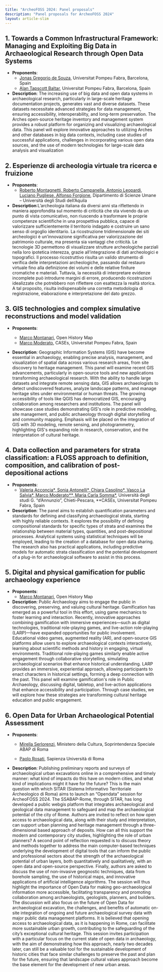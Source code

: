 ```yaml
---
title: "ArcheoFOSS 2024: Panel proposals"
description: "Panel proposals for ArcheoFOSS 2024"
layout: article-slim
---
```



## 1. Towards a Common Infrastructural Framework: Managing and Exploiting Big Data in Archaeological Research through Open Data Systems
- **Proponents**:
  - [Jonas Gregorio de Souza](mailto:jonas.gregorio@upf.edu ), Universitat Pompeu Fabra, Barcelona, Spain
  - [Alan Tapscott Baltar](mailto:alan.tapscott@upf.edu ), Universitat Pompeu Fabra, Barcelona, Spain
- **Description**: The increasing use of big data and open data systems in archaeological research, particularly in large-scale heritage documentation projects, generates vast and diverse datasets. These datasets necessitate advanced strategies for data management, ensuring accessibility, interoperability, and long-term preservation. The Arches open-source heritage inventory and management system  provides a robust platform for organizing and visualizing archaeological data. This panel will explore innovative approaches to utilizing Arches and other databases in big data contexts, including case studies of successful applications, challenges in incorporating various open data sources, and the use of modern technologies for large-scale data analysis and visualization 

## 2. Esperienze di archeologia virtuale tra ricerca e fruizione

- **Proponents**:
  - [Roberto Montagnetti, Roberto Campanella, Antonio Leopardi, Luciano Pugliese, Alfonso Forgione](mailto:alfonso.forgione@univaq.it), Dipartimento di Scienze Umane – Università degli Studi dell’Aquila
- **Description**:L’archeologia italiana da diversi anni sta riflettendo in maniera approfondita sul momento di criticità che sta vivendo da un punto di vista comunicativo, non riuscendo a trasformare le proprie competenze scientifiche in una prospettiva pubblica, capace di valorizzare sufficientemente il territorio indagato e costruire un sano senso di orgoglio identitario. 
La ricostruzione tridimensionale dei siti archeologici è un’innovazione significativa per valorizzazione del patrimonio culturale, ma presenta sia vantaggi che criticità. Le tecnologie 3D permettono di visualizzare strutture archeologiche parziali nella loro ipotetica interezza, grazie all’integrazione di dati archeologici e topografici. Il processo ricostruttivo risulta un valido strumento di verifica delle interpretazioni archeologiche, passando dal restauro virtuale fino alla definizione dei volumi e delle relative finiture cromatiche e materiali. Tuttavia, la necessità di interpretare evidenze incomplete può introdurre margini di errore, producendo ricostruzioni idealizzate che potrebbero non riflettere con esattezza la realtà storica. A tal proposito, risulta indispensabile una corretta metodologia di registrazione, elaborazione e interpretazione del dato grezzo. 

## 3.  GIS technologies and complex simulative reconstructions and model validation
- **Proponents**:
  - [Marco Montanari](mailto:marco.montanari@openhistorymap.org), Open History Map
  - [Marco Moderato](mailto:marco.moderato@upf.edu), CASEs, Universitat Pompeu Fabra, Spain

- **Description**: Geographic Information Systems (GIS) have become essential in archaeology, enabling precise analysis, management, and visualization of spatial data across various research areas, from site discovery to heritage management. This panel will examine recent GIS advancements, particularly in open-source tools and new applications transforming archaeological research. With the ability to handle large datasets and integrate remote sensing data, GIS allows archaeologists to detect undiscovered features, analyze landscape patterns, and manage heritage sites under environmental or human threats. The growing accessibility of tools like QGIS has democratized GIS, encouraging collaboration among researchers and institutions. The panel will showcase case studies demonstrating GIS's role in predictive modeling, site management, and public archaeology through digital storytelling and community mapping. Emphasis will be placed on the integration of GIS with 3D modeling, remote sensing, and photogrammetry, highlighting GIS's expanding role in research, conservation, and the interpretation of cultural heritage.

## 4. Data collection and parameters for strata classification: a FLOSS approach to definition, composition, and calibration of post-depositional actions

- **Proponents**:
  - [Valeria Acconcia*, Sonia Antonelli*, Chiara Casolino*, Vasco La Salvia*, Marco Moderato**, Maria Carla Somma*](mailto:chiara.casolino@unich.it), Università degli studi G. “d’Annunzio”, Chieti-Pescara, **CASEs, Universitat Pompeu Fabra, Spain
- **Description**: The panel aims to establish quantification parameters and standards for defining and classifying archaeological strata, starting with highly reliable contexts. It explores the possibility of defining compositional standards for specific types of strata and examines the relationship between material types, quantities, and post-depositional processes. Analytical systems using statistical techniques will be employed, leading to the creation of a database for open data sharing. The research also has practical applications, including predictive models for automatic strata classification and the potential development of a plug-in for archaeological software to assist in this process.

## 5. Digital and physical gamification for public archaeology experience  

- **Proponents**:
  - [Marco Montanari](mailto:marco.montanari@openhistorymap.org), Open History Map
- **Description**: Public Archaeology aims to engage the public in discovering, preserving, and valuing cultural heritage. Gamification has emerged as a powerful tool in this effort, using game mechanics to foster learning and interaction. Recently, innovative approaches combining gamification with immersive experiences—such as digital technologies, traditional role-playing games, and live-action role-playing (LARP)—have expanded opportunities for public involvement. Educational video games, augmented reality (AR), and open-source GIS platforms allow users to explore archaeological contexts interactively, learning about scientific methods and history in engaging, virtual environments. Traditional role-playing games similarly enable active engagement through collaborative storytelling, simulating archaeological scenarios that enhance historical understanding. LARP provides an immersive, experiential approach, allowing participants to enact characters in historical settings, forming a deep connection with the past. This panel will examine gamification's role in Public Archaeology, discussing digital, tabletop, and live-action applications that enhance accessibility and participation. Through case studies, we will explore how these strategies are transforming cultural heritage education and public engagement.

## 6. Open Data for Urban Archaeological Potential Assessment

- **Proponents**:

  - [Mirella Serlorenzi](mailto:mirella.serlorenzi@cultura.gov.it), Ministero della Cultura, Soprintendenza Speciale ABAP di Roma

  - [Paolo Rosati](mailto:paolo.rosati@uniroma1.it), Sapienza Università di Roma

- **Description**: Publishing preliminary reports and surveys of archaeological urban excavations online in a comprehensive and timely manner: what kind of impacts do this have on modern cities, and what kind of implications might it have for the future?
 This is the main question with which SITAR (Sistema Informativo Territoriale Archeologico di Roma) aims to launch an “Opendata” session for ArcheoFOSS 2024. The SSABAP-Rome, through SITAR, has long developed a public webgis platform that integrates archaeological and geological data management to safeguard and map the archaeological potential of the city of Rome. Authors are invited to reflect on how open access to archaeological data, along with their study and interpretation, can support urban planning and heritage management through a three-dimensional based approach of deposits. How can all this support the modern and contemporary city studies, highlighting the role of urban planners?
A second point of reflection requested is to discuss theory and methods together to address the main computer-based techniques underlying the development of digital tools that can inform the public and professional sectors about the strength of the archaeological potential of urban layers, both quantitatively and qualitatively, with an open data and open-source perspective.
Finally, authors are asked to discuss the use of non-invasive geognostic techniques, data from borehole sampling, the use of historical maps, and innovative applications of artificial intelligence algorithms. The session will thus highlight the importance of Open Data for making geo-archaeological information more accessible, facilitating transparency and promoting collaboration among archaeologists, geologists, planners, and builders. The discussion will also focus on the future of Open Data for archaeological excavation, the challenges, and benefits of automatic on-site integration of ongoing and future archaeological survey data with major public data management platforms.
It is believed that opening access to archaeological data, as it is happening in Rome, can facilitate more sustainable urban growth, contributing to the safeguarding of the city’s exceptional cultural heritage. This session invites participation with a particular focus on the current state of open data in archaeology, with the aim of demonstrating how this approach, nearly two decades later, can still be a valuable tool for the sustainable development of historic cities that face similar challenges to preserve the past and plan for the future, ensuring that landscape cultural values approach become the base element for the development of new urban areas.
